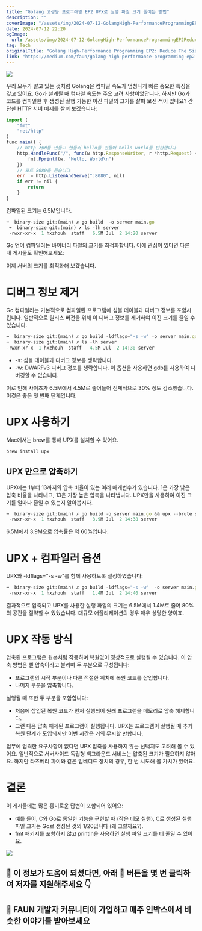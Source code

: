 ```yaml
---
title: "Golang 고성능 프로그래밍 EP2 UPX로 실행 파일 크기 줄이는 방법"
description: ""
coverImage: "/assets/img/2024-07-12-GolangHigh-PerformanceProgrammingEP2ReduceTheSizeOfExecutableBinaryFilesWithupx_0.png"
date: 2024-07-12 22:20
ogImage: 
  url: /assets/img/2024-07-12-GolangHigh-PerformanceProgrammingEP2ReduceTheSizeOfExecutableBinaryFilesWithupx_0.png
tag: Tech
originalTitle: "Golang High-Performance Programming EP2: Reduce The Size Of Executable Binary Files With upx"
link: "https://medium.com/faun/golang-high-performance-programming-ep2-reduces-compiled-volume-with-upx-62c0ef00d51b"
---
```



<img src="/assets/img/2024-07-12-GolangHigh-PerformanceProgrammingEP2ReduceTheSizeOfExecutableBinaryFilesWithupx_0.png" />

우리 모두가 알고 있는 것처럼 Golang은 컴파일 속도가 엄청나게 빠른 중요한 특징을 갖고 있어요. Go가 설계될 때 컴파일 속도는 주요 고려 사항이었답니다. 하지만 Go가 코드를 컴파일한 후 생성된 실행 가능한 이진 파일의 크기를 살펴 보신 적이 있나요? 간단한 HTTP 서버 예제를 살펴 보겠습니다:

```js
import (
    "fmt"
    "net/http"
)
func main() {
    // http 서버를 만들고 핸들러 hello를 만들어 hello world를 반환합니다
    http.HandleFunc("/", func(w http.ResponseWriter, r *http.Request) {
        fmt.Fprintf(w, "Hello, World\n")
    })
    // 포트 8080을 듣습니다
    err := http.ListenAndServe(":8080", nil)
    if err != nil {
        return
    }
}
```

컴파일된 크기는 6.5M입니다.

<div class="content-ad"></div>

```js
➜  binary-size git:(main) ✗ go build  -o server main.go                 
 ➜  binary-size git:(main) ✗ ls -lh server 
 -rwxr-xr-x  1 hxzhouh  staff   6.5M Jul  2 14:20 server
```

Go 언어 컴파일러는 바이너리 파일의 크기를 최적화합니다. 이에 관심이 있다면 다른 내 게시물도 확인해보세요:

이제 서버의 크기를 최적화해 보겠습니다.

# 디버그 정보 제거

<div class="content-ad"></div>

Go 컴파일러는 기본적으로 컴파일된 프로그램에 심볼 테이블과 디버그 정보를 포함시킵니다. 일반적으로 릴리스 버전을 위해 이 디버그 정보를 제거하여 이진 크기를 줄일 수 있습니다.

```js
➜  binary-size git:(main) ✗ go build -ldflags="-s -w" -o server main.go
➜  binary-size git:(main) ✗ ls -lh server                              
-rwxr-xr-x  1 hxzhouh  staff   4.5M Jul  2 14:30 server
```

- -s: 심볼 테이블과 디버그 정보를 생략합니다.
- -w: DWARFv3 디버그 정보를 생략합니다. 이 옵션을 사용하면 gdb를 사용하여 디버깅할 수 없습니다.

이로 인해 사이즈가 6.5M에서 4.5M로 줄어들어 전체적으로 30% 정도 감소했습니다. 이것은 좋은 첫 번째 단계입니다.

<div class="content-ad"></div>

# UPX 사용하기

Mac에서는 brew를 통해 UPX를 설치할 수 있어요.

```js
brew install upx
```

## UPX 만으로 압축하기

<div class="content-ad"></div>

UPX에는 1부터 13까지의 압축 비율이 있는 여러 매개변수가 있습니다. 1은 가장 낮은 압축 비율을 나타내고, 13은 가장 높은 압축을 나타냅니다. UPX만을 사용하여 이진 크기를 얼마나 줄일 수 있는지 알아봅시다.

```js
➜  binary-size git:(main) ✗ go build -o server main.go && upx --brute server && ls -lh server 
 -rwxr-xr-x  1 hxzhouh  staff   3.9M Jul  2 14:38 server
```

6.5M에서 3.9M으로 압축률은 약 60%입니다.

# UPX + 컴파일러 옵션

<div class="content-ad"></div>

UPX와 -ldflags="-s -w"를 함께 사용하도록 설정하였습니다:

```js
➜  binary-size git:(main) ✗ go build -ldflags="-s -w"  -o server main.go && upx --brute server && ls -lh server 
 -rwxr-xr-x  1 hxzhouh  staff   1.4M Jul  2 14:40 server
```

결과적으로 압축되고 UPX를 사용한 실행 파일의 크기는 6.5M에서 1.4M로 줄어 80%의 공간을 절약할 수 있었습니다. 대규모 애플리케이션의 경우 매우 상당한 양이죠.

# UPX 작동 방식

<div class="content-ad"></div>

압축된 프로그램은 원본처럼 작동하며 복원없이 정상적으로 실행될 수 있습니다. 이 압축 방법은 셸 압축이라고 불리며 두 부분으로 구성됩니다:

- 프로그램의 시작 부분이나 다른 적절한 위치에 복원 코드를 삽입합니다.
- 나머지 부분을 압축합니다.

실행될 때 또한 두 부분을 포함합니다:

- 처음에 삽입된 복원 코드가 먼저 실행되어 원래 프로그램을 메모리로 압축 해제합니다.
- 그런 다음 압축 해제된 프로그램이 실행됩니다. UPX는 프로그램이 실행될 때 추가 복원 단계가 도입되지만 이번 시간은 거의 무시할 만합니다.

<div class="content-ad"></div>

업무에 엄격한 요구사항이 없다면 UPX 압축을 사용하지 않는 선택지도 고려해 볼 수 있어요. 일반적으로 서버사이드 독립형 백그라운드 서비스는 압축된 크기가 필요하지 않아요. 하지만 라즈베리 파이와 같은 임베디드 장치의 경우, 한 번 시도해 볼 가치가 있어요.

# 결론

이 게시물에는 많은 흥미로운 답변이 포함되어 있어요:

- 예를 들어, C와 Go로 동일한 기능을 구현할 때 (작은 데모 실행), C로 생성된 실행 파일 크기는 Go로 생성된 것의 1/20입니다 (왜 그럴까요?).
- fmt 패키지를 포함하지 않고 println을 사용하면 실행 파일 크기를 더 줄일 수 있어요.

<div class="content-ad"></div>

<img src="/assets/img/2024-07-12-GolangHigh-PerformanceProgrammingEP2ReduceTheSizeOfExecutableBinaryFilesWithupx_1.png" />

## 👋 이 정보가 도움이 되셨다면, 아래 👏 버튼을 몇 번 클릭하여 저자를 지원해주세요 👇

## 🚀 FAUN 개발자 커뮤니티에 가입하고 매주 인박스에서 비슷한 이야기를 받아보세요